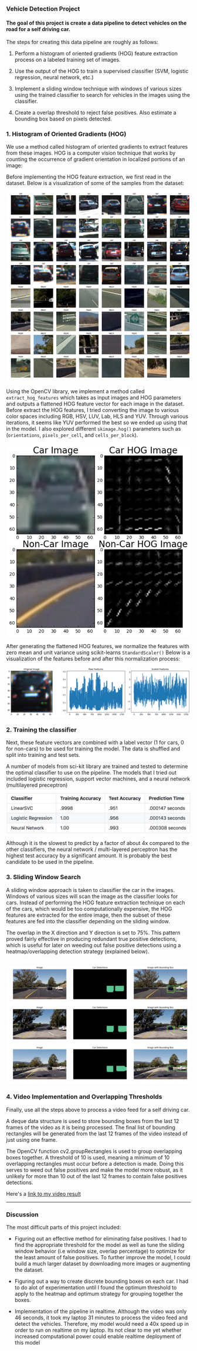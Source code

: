 ### Vehicle Detection Project

#### The goal of this project is create a data pipeline to detect vehicles on the road for a self driving car.

The steps for creating this data pipeline are roughly as follows:

1.  Perform a histogram of oriented gradients (HOG) feature 
extraction process on a labeled training set of images.

2.  Use the output of the HOG to train a supervised classifier (SVM, logistic regression, neural network, etc.) 

3.  Implement a sliding window technique with windows of various 
sizes using the trained classifier to search for vehicles in the images using the classifier.

4.  Create a overlap threshold to reject false positives.  Also estimate a bounding box based on pixels detected.

[//]: # (Image References)
[image1]: ./examples/car_not_car.png
[image2]: ./examples/HOG_example.jpg
[image3]: ./examples/sliding_windows.jpg
[image4]: ./examples/sliding_window.jpg
[image5]: ./examples/bboxes_and_heat.png
[image6]: ./examples/labels_map.png
[image7]: ./examples/output_bboxes.png
[video1]: ./project_video.mp4

[myimage1]: ./output_images/dataset.png
[myimage2]: ./output_images/hog_visualization.png
[myimage3]: ./output_images/features.png
[myimage4]: ./output_images/model_performance.png
[myimage5]: ./output_images/bounding_boxes.png


### 1. Histogram of Oriented Gradients (HOG)

We use a method called histogram of oriented gradients to extract features from these images.  HOG is a computer vision technique that works by counting the occurrence of gradient orientation in localized portions of an image:  

Before implementing the HOG feature extraction, we first read in the dataset.  Below is a visualization of some of the samples from the dataset:

![alt text][myimage1]

Using the OpenCV library, we implement a method called `extract_hog_features` which takes as input images and HOG parameters and outputs a flattened HOG feature vector for each image in the dataset.  Before extract the HOG features, I tried converting the image to various color spaces including RGB, HSV, LUV, Lab, HLS and YUV.  Through various iterations, it seems like YUV performed the best so we ended up using that in the model.  I also explored different `skimage.hog()` parameters such as (`orientations`, `pixels_per_cell`, and `cells_per_block`).

![alt text][myimage2]

After generating the flattened HOG features, we normalize the features with zero mean and unit variance using scikit-learns `StandardScaler()` Below is a visualization of the features before and after this normalization process:

![alt text][myimage3]

### 2. Training the classifier

Next, these feature vectors are combined with a label vector (1 for cars, 0 for non-cars) to be used for training the model.  The data is shuffled and split into training and test sets.   

A number of models from sci-kit library are trained and tested to determine the optimal classifier to use on the pipeline. The models that I tried out included logistic regression, support vector machines, and a neural network (multilayered preceptron)

![alt text][myimage4]

Although it is the slowest to predict by a factor of about 4x compared to the other classifiers, 
the neural network / multi-layered perceptron has the highest test accuracy by a significant amount.
It is probably the best candidate to be used in the pipeline.

### 3. Sliding Window Search

A sliding window approach is taken to classifier the car in the images.   Windows of various sizes will scan the image as the classifier looks for cars.  Instead of performing the HOG feature extraction technique on each of the cars, which would be too computationally expensive, the HOG features are extracted for the entire image, then the subset of these features are fed into the classifier depending on the sliding window.

The overlap in the X direction and Y direction is set to 75%.  This pattern proved fairly effective in producing redundant true positive detections, which is useful for later on weeding out false positive detections using a heatmap/overlapping detection strategy (explained below).

![alt text][myimage5]
---

### 4. Video Implementation and Overlapping Thresholds

Finally, use all the steps above to process a video feed for a self driving car.

A deque data structure is used to store bounding boxes from the last 12 frames of the video as it is being processed.  The final list of bounding rectangles will be generated from the last 12 frames of the video instead of just using one frame.   

The OpenCV function cv2.groupRectangles is used to group overlapping boxes together.  A threshold of 10 is used, meaning a minimum of 10 overlapping rectangles must occur before a detection is made.   Doing this serves to weed out false positives and make the model more robust, as it unlikely for more than 10 out of the last 12 frames to contain false positives detections.

Here's a [link to my video result](https://www.youtube.com/watch?v=VuNE1vu05aU)

---

### Discussion

The most difficult parts of this project included:

- Figuring out an effective method for eliminating false positives.  I had to find the appropriate threshold for the model as well as tune the sliding window behavior (i.e window size, overlap percentage) to optimize for the least amount of false positives.  To further improve the model, I could build a much larger dataset by downloading more images or augmenting the dataset.

- Figuring out a way to create discrete bounding boxes on each car.  I had to do alot of experimentation until I found the optimum threshold to apply to the heatmap and optimum strategy for grouping together the boxes.

- Implementation of the pipeline in realtime.  Although the video was only 46 seconds, it took my laptop 31 minutes to process the video feed and detect the vehicles.   Therefore, my model would need a 40x speed up in order to run on realtime on my laptop.   Its not clear to me yet whether increased computational power could enable realtime deployment of this model




